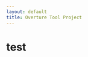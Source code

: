 ```yaml
---
layout: default
title: Overture Tool Project
---
```


test
====

<script src="http://bibbase.org/show?bib=lausdahl.bib&jsonp=1"></script> 

